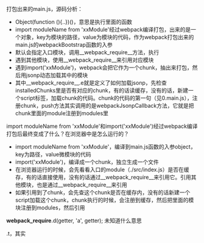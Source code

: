 <!--
 * @description: 
 * @author: xiangrong.liu
 * @Date: 2020-08-18 14:26:17
 * @LastEditors: xiangrong.liu
 * @LastEditTime: 2020-08-18 19:17:57
-->
<!-- https://juejin.im/post/6859569958742196237#heading-10 -->



打包出来的main.js，源码分析：
- Object(function (){..})()，意思是执行里面的函数
- import moduleName from 'xxModule'经过webpack编译打包，出来的是一个对象，key为模块的路径，value为模块的代码，作为webpack打包出来的main.js的webpackBootstrap函数的入参
- 默认会指定入口模块，调用__webpack_require__方法，执行
- 遇到其他模块，使用__webpack_require__来引用对应模块
- 遇到import('xxModule')，webpack会把它作为一个chunk，抽出来打包，然后用jsonp动态加载其中的模块
- 其中__webpack_require__.e就是定义了如何加载jsonp，先检查installedChunks里是否有对应的chunk，有的话读缓存，没有的话，新建一个script标签，加载chunk的代码。chunk的代码的第一句（见0.main.js），注册chunk，push方法其实调用的是webpackJsonpCallback方法，它就是把chunk里面的module注册到modules里

import moduleName from 'xxModule'和import('xxModule')经过webpack编译打包后最终变成了什么？在浏览器中是怎么运行的？
- import moduleName from 'xxModule'，编译到main.js函数的入参object，key为路径，value微模块的代码
- import('xxModule')，编译成一个chunk，独立生成一个文件
- 在浏览器运行的时候，会先看看入口的module（./src/index.js）是否在缓存，有的话直接使用，没有的话通过__webpack_require__来引用它。引用其他模块，也是通过__webpack_require__来引用
- 如果引用到了chunk，会先查这个chunk是否在缓存内，没有的话新建一个script加载这个chunk，chunk执行的时候，会注册到缓存，然后把里面的模块注册到modules，然后引用

 __webpack_require__.d(getter, 'a', getter); 未知道什么意思

 .t，其实